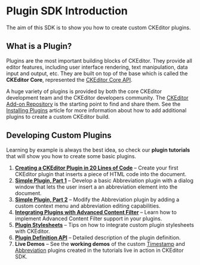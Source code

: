 <!--
Copyright (c) 2003-2017, CKSource - Frederico Knabben. All rights reserved.
For licensing, see LICENSE.md.
-->

# Plugin SDK Introduction

The aim of this SDK is to show you how to create custom CKEditor plugins.

## What is a Plugin?

Plugins are the most important building blocks of CKEditor. They provide all editor features, including user interface rendering, text manipulation, data input and output, etc. They are built on top of the base which is called the **CKEditor Core**, represented the [CKEditor Core API](#!/api).

A huge variety of plugins is provided by both the core CKEditor development team and the CKEditor developers community. The [CKEditor Add-on Repository](http://ckeditor.com/addons/plugins) is the starting point to find and share them. See the [Installing Plugins](#!/guide/dev_plugins) article for more information about how to add additional plugins to create a custom CKEditor build.

## Developing Custom Plugins

Learning by example is always the best idea, so check our **plugin tutorials** that will show you how to create some basic plugins.

 1. **[Creating a CKEditor Plugin in 20 Lines of Code](#!/guide/plugin_sdk_sample)** &ndash; Create your first CKEditor plugin that inserts a piece of HTML code into the document.
 1. **[Simple Plugin, Part 1](#!/guide/plugin_sdk_sample_1)** &ndash; Develop a basic Abbreviation plugin with a dialog window that lets the user insert a an abbreviation element into the document.
 1. **[Simple Plugin, Part 2](#!/guide/plugin_sdk_sample_2)** &ndash; Modify the Abbreviation plugin by adding a custom context menu and abbreviation editing capabilities.
 1. **[Integrating Plugins with Advanced Content Filter](#!/guide/plugin_sdk_integration_with_acf)** &ndash; Learn how to implement Advanced Content Filter support in your plugins.
 1. **[Plugin Stylesheets](#!/guide/plugin_sdk_styles)** &ndash; Tips on how to integrate custom plugin stylesheets with CKEditor.
 1. **[Plugin Definition API](#!/api/CKEDITOR.pluginDefinition)** &ndash; Detailed description of the plugin definition.
 1. **Live Demos** &ndash; See the **working demos** of the custom [Timestamp](http://sdk.ckeditor.com/samples/timestamp.html) and [Abbreviation](http://sdk.ckeditor.com/samples/abbr.html) plugins created in the tutorials live in action in CKEditor SDK.
